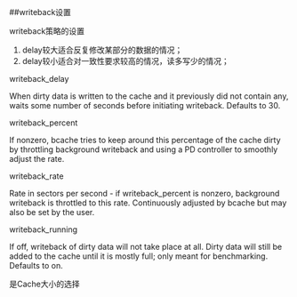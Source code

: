 ##writeback设置

writeback策略的设置

1. delay较大适合反复修改某部分的数据的情况；
2. delay较小适合对一致性要求较高的情况，读多写少的情况；

writeback_delay

  When dirty data is written to the cache and it previously did not contain any, waits some number of seconds before initiating writeback. Defaults to 30.

writeback_percent

  If nonzero, bcache tries to keep around this percentage of the cache dirty by throttling background writeback and using a PD controller to smoothly adjust the rate.

writeback_rate

  Rate in sectors per second - if writeback_percent is nonzero, background writeback is throttled to this rate. Continuously adjusted by bcache but may also be set by the user.

writeback_running

  If off, writeback of dirty data will not take place at all. Dirty data will still be added to the cache until it is mostly full; only meant for benchmarking. Defaults to on.

是Cache大小的选择
